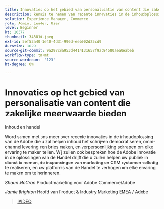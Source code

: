 ```yaml
---
title: Innovaties op het gebied van personalisatie van content die zakelijke meerwaarde bieden
description: kennis te nemen van recente innovaties in de inhoudoplossing van de Adobe en van de vraag hoe Adobe de innovatie in de handelsoplossingen stimuleert
solution: Experience Manager, Commerce
role: Admin, Leader, User
level: Beginner
kt: 10577
thumbnail: 343810.jpeg
exl-id: 5ef53a40-1e40-4d31-996d-eeb002d25cd9
duration: 1829
source-git-commit: 9a297cda953d4414131657f9ac84580aea0eabeb
workflow-type: tm+mt
source-wordcount: '123'
ht-degree: 0%

---
```


# Innovaties op het gebied van personalisatie van content die zakelijke meerwaarde bieden

Inhoud en handel

Word samen met ons meer over recente innovaties in de inhoudoplossing van de Adobe die u zal helpen inhoud het schrijven democratiseren, omni-channel levering een bries maken, en verpersoonlijking schrapen om elke ervaring te maken tellen.  Wij zullen ook bespreken hoe de Adobe innovatie in de oplossingen van de Handel drijft die u zullen helpen uw publiek in dienst te nemen, de inspanningen van marketing en CRM systemen volledig te realiseren, en uw platforms van de Handel te verhogen om elke ervaring te maken om te herinneren.

*Shaun McCran* Productmarketing voor Adobe Commerce/Adobe

*Jamie Brighton* Hoofd van Product &amp; Industry Marketing EMEA / Adobe

>[!VIDEO](https://video.tv.adobe.com/v/343810/?quality=12&learn=on)
